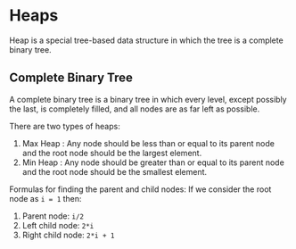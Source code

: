 # Heaps

Heap is a special tree-based data structure in which the tree is a complete binary tree.

## Complete Binary Tree

A complete binary tree is a binary tree in which every level, except possibly the last, is completely filled, and all nodes are as far left as possible.

There are two types of heaps:

1. Max Heap : Any node should be less than or equal to its parent node and the root node should be the largest element.
2. Min Heap : Any node should be greater than or equal to its parent node and the root node should be the smallest element.

Formulas for finding the parent and child nodes:
If we consider the root node as `i = 1` then:

1. Parent node: `i/2`
2. Left child node: `2*i`
3. Right child node: `2*i + 1`
